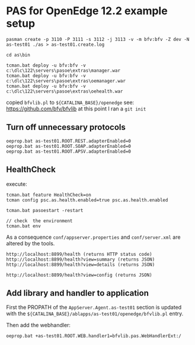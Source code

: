 # PAS for OpenEdge 12.2 example setup

```
pasman create -p 3110 -P 3111 -s 3112 -j 3113 -v -m bfv:bfv -Z dev -N as-test01 ./as > as-test01.create.log

cd as\bin 

tcman.bat deploy -u bfv:bfv -v c:\dlc\122\servers\pasoe\extras\manager.war
tcman.bat deploy -u bfv:bfv -v c:\dlc\122\servers\pasoe\extras\oemanager.war
tcman.bat deploy -u bfv:bfv -v c:\dlc\122\servers\pasoe\extras\oehealth.war
```

copied `bfvlib.pl` to `${CATALINA_BASE}/openedge` 
see: https://github.com/bfv/bfvlib 
at this point I ran a `git init`

## Turn off unnecessary protocols
```
oeprop.bat as-test01.ROOT.REST.adapterEnabled=0
oeprop.bat as-test01.ROOT.SOAP.adapterEnabled=0
oeprop.bat as-test01.ROOT.APSV.adapterEnabled=0
```

## HealthCheck
execute:
```
tcman.bat feature HealthCheck=on 
tcman config psc.as.health.enabled=true psc.as.health.enabled

tcman.bat pasoestart -restart

// check  the environment
tcman.bat env
```

As a consequence `conf/appserver.properties` and `conf/server.xml` are altered by the tools.

```
http://localhost:8899/health (returns HTTP status code)
http://localhost:8899/health?view=summary (returns JSON)
http://localhost:8899/health?view=details (returns JSON)

http://localhost:8899/health?view=config (returns JSON)
```

## Add library and handler to application

First the PROPATH of the `AppServer.Agent.as-test01` section is updated with the `${CATALINA_BASE}/ablapps/as-test01/openedge/bfvlib.pl` entry.

Then add the webhandler:
```
oeprop.bat +as-test01.ROOT.WEB.handler1=bfvlib.pas.WebHandlerExt:/
```
